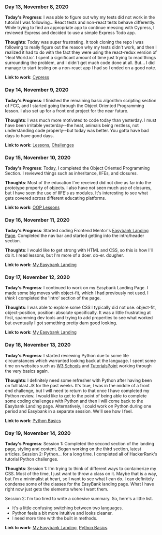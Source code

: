 ### Day 13, November 8, 2020

**Today's Progress**: I was able to figure out why my tests did not work in the tutorial I was following... React tests and non-react tests behave differently. While trying to find an appropriate app to continue messing with Cypress, I reviewed Express and decided to use a simple Express Todo app.

**Thoughts**: Today was super frustrating. It took cloning the repo I was following to really figure out the reason why my tests didn't work, and then I realized it had to do with the fact they were using the react-redux version of 'Real World.io'. I spent a significant amount of time just trying to read things surrounding the problem, and I didn't get much code done at all. But... I did manage to start testing on a non-react app I had so I ended on a good note.

**Link to work**: [Cypress](https://github.com/jdemarc/cypress-playground)

### Day 14, November 9, 2020

**Today's Progress**: I finished the remaining basic algorithm scripting section of FCC, and I started going through the Object Oriented Programming lesson. I also set up for a front end project for the near future.

**Thoughts**: I was much more motivated to code today than yesterday. I must have been irritable yesterday--the heat, animals being restless, not understanding code properly--but today was better. You gotta have bad days to have good days.

**Link to work**: [Lessons](https://github.com/jdemarc/100-days-of-code/tree/main/oop), [Challenges](https://github.com/jdemarc/100-days-of-code/tree/main/basic-algorithm-scripting)

### Day 15, November 10, 2020

**Today's Progress**: Today, I completed the Object Oriented Programming Section. I reviewed things such as inheritance, IIFEs, and closures.

**Thoughts**: Most of the education I've received did not dive as far into the prototype property of objects. I also have not seen much use of closures, but I have seen the use of IIFE's as modules. It's interesting to see what gets covered across different educating platforms.

**Link to work**: [OOP Lessons](https://github.com/jdemarc/100-days-of-code/tree/main/oop)

### Day 16, November 11, 2020

**Today's Progress**: Started coding Frontend Mentor's [Easybank Landing Page](https://www.frontendmentor.io/challenges/easybank-landing-page-WaUhkoDN). Completed the nav bar and started getting into the intro/header section.

**Thoughts**: I would like to get strong with HTML and CSS, so this is how I'll do it. I read lessons, but I'm more of a doer. do-er. dougher.

**Link to work**: [My Easybank Landing](https://github.com/jdemarc/easybank-landing)

### Day 17, November 12, 2020

**Today's Progress**: I continued to work on my Easybank Landing Page. I made some big moves with object-fit, which I had previously not used. I *think* I completed the 'intro' section of the page.

**Thoughts**: I was able to explore some CSS I typically did not use. object-fit, object-position, position: absolute specifically. It was a little frustrating at first, spamming dev tools and trying to add properties to see what worked but eventually I got something pretty darn good looking.

**Link to work**: [My Easybank Landing](https://github.com/jdemarc/easybank-landing)

### Day 18, November 13, 2020

**Today's Progress**: I started reviewing Python due to some life circumstances which warranted looking back at the language. I spent some time on websites such as [W3 Schools](https://www.w3schools.com/python/default.asp) and [TutorialsPoint](https://www.tutorialspoint.com/python/index.htm) working through the very basics again.

**Thoughts**: I definitely need some refresher with Python after having been on full blast JS for the past weeks. It's true, I was in the middle of a front end challenge, but I will need to return to that once I have completed my Python review. I would like to get to the point of being able to complete some coding challenges with Python and then I will come back to the Easybank Landing page.  Alternatively, I could work on Python during one period and Easybank in a separate session. We'll see how I feel.

**Link to work**: [Python Basics](https://github.com/jdemarc/100-days-of-code/tree/main/py-basics)

### Day 19, November 14, 2020

**Today's Progress**:
Session 1: Completed the second section of the landing page, styling and content. Began working on the third section, latest articles.
Session 2: Python... for a long time. I completed all of HackerRank's tutorial Python challenges.

**Thoughts**:
Session 1: I'm trying to think of different ways to containerize my CSS. Most of the time, I just want to throw a class on it. Maybe that is a way, but I'm a minimalist at heart, so I want to see what I can do. I can definitely condense some of the classes for the EasyBank landing page. What I have right now just gets the elements where I want them.

Session 2: I'm too tired to write a cohesive summary. So, here's a little list.
- It's a little confusing switching between two languages.
- Python feels a bit more intuitive and looks cleaner.
- I need more time with the built in methods.

**Link to work**: [My Easybank Landing](https://github.com/jdemarc/easybank-landing), [Python Basics](https://github.com/jdemarc/100-days-of-code/tree/main/py-basics)
